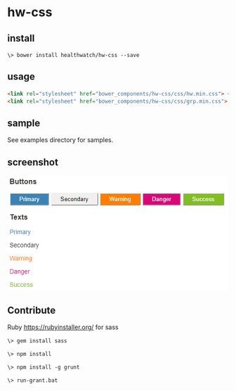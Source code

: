 # hw-css

## install

```
\> bower install healthwatch/hw-css --save
```

## usage

```html
<link rel="stylesheet" href="bower_components/hw-css/css/hw.min.css"> <!-- for WWW -->
<link rel="stylesheet" href="bower_components/hw-css/css/grp.min.css"> <!-- for GRP -->
```

## sample

See examples directory for samples.

## screenshot

![test](https://github.com/healthwatch/hw-css/blob/master/examples/test.png "Test")

## Contribute

Ruby
https://rubyinstaller.org/
for sass

```
\> gem install sass
```

```
\> npm install
```

```
\> npm install -g grunt
```



```
\> run-grant.bat
```
